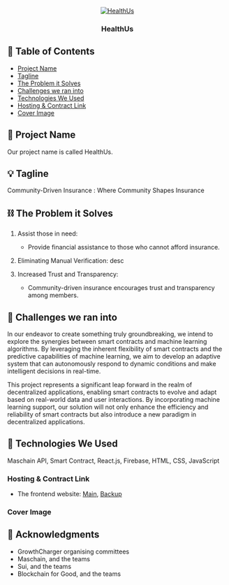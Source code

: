 <p align="center">
  <a href="" rel="noopener">
 <img src="" alt="HealthUs"></a>
</p>
<h3 align="center">HealthUs</h3>


## 📝 Table of Contents

- [Project Name](#project_name)
- [Tagline](#tagline)
- [The Problem it Solves](#problem)
- [Challenges we ran into](#challenges)
- [Technologies We Used](#tech)
- [Hosting & Contract Link](#link)
- [Cover Image](cover_img)

## 🧐 Project Name <a id = "project_name"></a>

Our project name is called HealthUs.

## 💡 Tagline <a id = "tagline"></a>

Community-Driven Insurance : Where Community Shapes Insurance

## ⛓️ The Problem it Solves <a id = "problem"></a>

1. Assist those in need:
    - Provide financial assistance to those who cannot afford insurance.

2. Eliminating Manual Verification:
    desc

3. Increased Trust and Transparency:
    - Community-driven insurance encourages trust and transparency among members.

## 🚀 Challenges we ran into <a id = "challenges"></a>

In our endeavor to create something truly groundbreaking, we intend to explore the synergies between smart contracts and machine learning algorithms. By leveraging the inherent flexibility of smart contracts and the predictive capabilities of machine learning, we aim to develop an adaptive system that can autonomously respond to dynamic conditions and make intelligent decisions in real-time.

This project represents a significant leap forward in the realm of decentralized applications, enabling smart contracts to evolve and adapt based on real-world data and user interactions. By incorporating machine learning support, our solution will not only enhance the efficiency and reliability of smart contracts but also introduce a new paradigm in decentralized applications.

## 🏁 Technologies We Used <a id = "tech"></a>

Maschain API, Smart Contract, React.js, Firebase, HTML, CSS, JavaScript

### Hosting & Contract Link <a id = "link"></a>
- The frontend website: 
  [Main](),
  [Backup]()

### Cover Image <a id = "cover_img"></a>

## 🎉 Acknowledgments <a id = "acknowledgments"></a>
- GrowthCharger organising committees
- Maschain, and the teams
- Sui, and the teams
- Blockchain for Good, and the teams